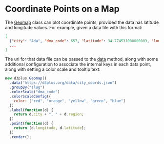 [height]: 550

# Coordinate Points on a Map

The [Geomap](https://d3plus.org/docs/#Geomap) class can plot coordinate points, provided the data has latitude and longitude values. For example, given a data file with this format:

```json
[
  {"city": "Ada", "dma_code": 657, "latitude": 34.774531000000003, "longitude": -96.678344899999999, "slug": "ada-ok"},
  ...
]
```

The url for that data file can be passed to the [data](https://d3plus.org/docs/#Viz.data) method, along with some additional configuration to associate the internal keys in each data point, along with setting a color scale and tooltip text:

```js
new d3plus.Geomap()
  .data("https://d3plus.org/data/city_coords.json")
  .groupBy("slug")
  .colorScale("dma_code")
  .colorScaleConfig({
    color: ["red", "orange", "yellow", "green", "blue"]
  })
  .label(function(d) {
    return d.city + ", " + d.region;
  })
  .point(function(d) {
    return [d.longitude, d.latitude];
  })
  .render();
```
